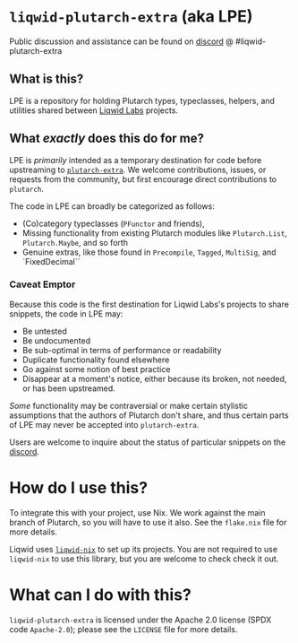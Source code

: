 # `liqwid-plutarch-extra` (aka LPE)

Public discussion and assistance can be found on [discord](https://discord.gg/yGkjxrYueB) @ #liqwid-plutarch-extra

## What is this?

LPE is a repository for holding Plutarch types, typeclasses, helpers, and utilities 
shared between [Liqwid Labs](github.com/Liqwid-Labs) projects.

## What _exactly_ does this do for me?

LPE is _primarily_ intended as a temporary destination for code before upstreaming to
[`plutarch-extra`](https://github.com/Plutonomicon/plutarch-plutus/tree/master/plutarch-extra). We welcome contributions, issues, or requests from the community, but first
encourage direct contributions to `plutarch`.

The code in LPE can broadly be categorized as follows:

- (Co)category typeclasses (`PFunctor` and friends),
- Missing functionality from existing Plutarch modules like `Plutarch.List`, `Plutarch.Maybe`, and so forth
- Genuine extras, like those found in `Precompile`, `Tagged`, `MultiSig`,
  and `FixedDecimal`` 

### Caveat Emptor

Because this code is the first destination for Liqwid Labs's projects to 
share snippets, the code in LPE may:
 
 - Be untested
 - Be undocumented
 - Be sub-optimal in terms of performance or readability
 - Duplicate functionality found elsewhere
 - Go against some notion of best practice
 - Disappear at a moment's notice, either because its broken, not needed,
   or has been upstreamed.

_Some_ functionality may be contraversial or make certain stylistic assumptions
that the authors of Plutarch don't share, and thus certain parts of LPE may never
be accepted into `plutarch-extra`. 

Users are welcome to inquire about the status of particular snippets on the [discord](https://discord.gg/yGkjxrYueB).

# How do I use this?

To integrate this with your project, use Nix. We work against the main branch of Plutarch, so you will have to use it also. See the `flake.nix` file for more details.

Liqwid uses [`liqwid-nix`](github.com/Liqwid-Labs/liqwid-nix) to set up its projects. 
You are not required to use `liqwid-nix` to use this library, but you are welcome to check
check it out.

# What can I do with this?

`liqwid-plutarch-extra` is licensed under the Apache 2.0 license (SPDX code
`Apache-2.0`); please see the `LICENSE` file for more details.
